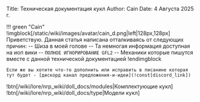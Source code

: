 Title: Техническая документация кукл
Author: Cain
Date: 4 Августа 2025 г.

!!! green "Cain"
    !imgblock[/static/wiki/images/avatar/cain_d.png|left|128px,128px]
    Приветствую. Данная статья написана отталкиваясь от следующих причин:
    -- Шиза в моей голове
    -- Та немногая информация доступная на иоп вики
    -- `ПОЛНОЕ ИГНОРИРОВАНИЕ GFL2`
    -- Механики которые пишутся вместе с данной технической документацией
    !endimgblock

    Если же вы хотите что-то дополнить или исправить в писанине которая тут будет - [дискорд канал предложения-и-идеи](!const[discord_link]) 

!btn[/wiki/lore/nrp_wiki/doll_docs/modules|Комплектующие кукл]
!btn[/wiki/lore/nrp_wiki/doll_docs/type|Модели кукл]